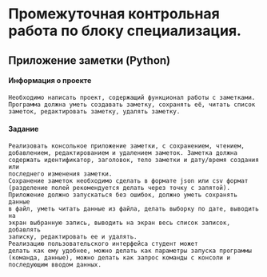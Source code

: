 ﻿# Промежуточная контрольная работа по блоку специализация.

## Приложение заметки (Python)

#### Информация о проекте

    Необходимо написать проект, содержащий функционал работы с заметками.
    Программа должна уметь создавать заметку, сохранять её, читать список
    заметок, редактировать заметку, удалять заметку.

#### Задание
    Реализовать консольное приложение заметки, с сохранением, чтением,
    добавлением, редактированием и удалением заметок. Заметка должна
    содержать идентификатор, заголовок, тело заметки и дату/время создания или
    последнего изменения заметки.
    Сохранение заметок необходимо сделать в формате json или csv формат 
    (разделение полей рекомендуется делать через точку с запятой).
    Приложение должно запускаться без ошибок, должно уметь сохранять данные
    в файл, уметь читать данные из файла, делать выборку по дате, выводить на
    экран выбранную запись, выводить на экран весь список записок, добавлять
    записку, редактировать ее и удалять.
    Реализацию пользовательского интерфейса студент может
    делать как ему удобнее, можно делать как параметры запуска программы
    (команда, данные), можно делать как запрос команды с консоли и
    последующим вводом данных.


